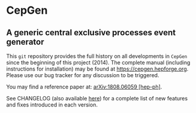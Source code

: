 CepGen
======
A generic central exclusive processes event generator
-----------------------------------------------------

This `git` repository provides the full history on all developments in `CepGen` since the beginning of this project (2014).
The complete manual (including instructions for installation) may be found at <https://cepgen.hepforge.org>.
Please use our bug tracker for any discussion to be triggered.

You may find a reference paper at: [arXiv:1808.06059 [hep-ph]](https://arxiv.org/abs/1808.06059).

See CHANGELOG (also available [here](https://cepgen.hepforge.org/changelog.html)) for a complete list of new features and fixes introduced in each version.

